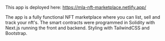 This app is deployed here: https://mla-nft-marketplace.netlify.app/

The app is a fully functional NFT marketplace where you can list, sell and track your nft's.
The smart contracts were programmed in Solidity with Next.js running the front and backend. Styling with TailwindCSS and Bootstrap.
